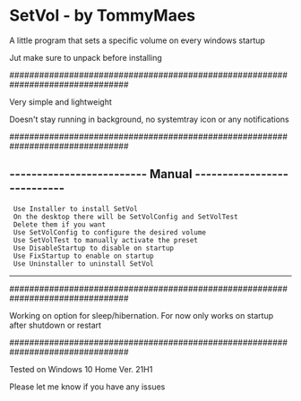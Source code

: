 # SetVol - by TommyMaes
A little program that sets a specific volume on every windows startup

Jut make sure to unpack before installing

################################################################################

Very simple and lightweight

Doesn't stay running in background, no systemtray icon or any notifications

################################################################################

------------------------- Manual ---------------------------
-
     Use Installer to install SetVol
     On the desktop there will be SetVolConfig and SetVolTest
     Delete them if you want
     Use SetVolConfig to configure the desired volume
     Use SetVolTest to manually activate the preset 
     Use DisableStartup to disable on startup
     Use FixStartup to enable on startup
     Use Uninstaller to uninstall SetVol  

-----------------------------------------------------------

################################################################################

Working on option for sleep/hibernation. For now only works on startup after shutdown or restart

################################################################################

Tested on Windows 10 Home Ver. 21H1

Please let me know if you have any issues

